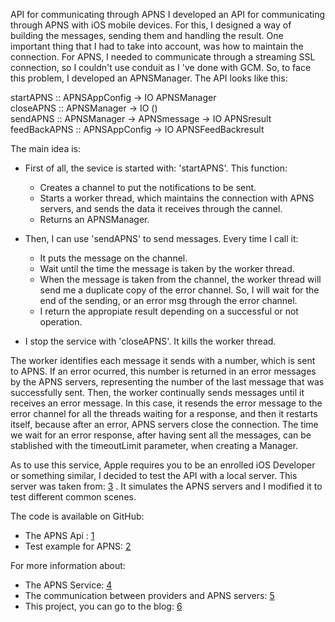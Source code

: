 API for communicating through APNS
I developed an API for communicating through APNS with iOS mobile devices.
For this, I designed a way of building the messages, sending them and handling the result. 
One important thing that I had to take into account, was how to maintain the connection. For APNS, I needed to communicate through a streaming SSL connection, so I couldn't use conduit as I 've done with GCM. So, to face this problem, I developed an APNSManager.
The API looks like this:

 startAPNS     :: APNSAppConfig -> IO APNSManager  
 closeAPNS     :: APNSManager   -> IO ()  
 sendAPNS      :: APNSManager   -> APNSmessage -> IO APNSresult  
 feedBackAPNS  :: APNSAppConfig -> IO APNSFeedBackresult  

The main idea is:

- First of all, the sevice is started with: 'startAPNS'.
  This function:
    * Creates a channel to put the notifications to be sent.
    * Starts a worker thread, which maintains the connection with APNS servers, and sends the data it receives through the cannel.
    * Returns an APNSManager.

- Then, I can use 'sendAPNS' to send messages. Every time I call it:
    * It puts the message on the channel.
    * Wait until the time the message is taken by the worker thread.
    * When the message is taken from the channel, the worker thread will send me a duplicate copy of the error channel. So, I will wait for the end of the sending, or an error msg through the error channel.
    * I return the appropiate result depending on a successful or not operation.

- I stop the service with 'closeAPNS'. It kills the worker thread.

The worker identifies each message it sends with a number, which is sent to APNS. If an error ocurred, this number is returned in an error messages by the APNS servers, representing the number of the last message that was successfully sent.
Then, the worker continually sends messages until it receives an error message. In this case, it resends the error message to the error channel for all the threads waiting for a response, and then it restarts itself, because after an error, APNS servers close the connection.
The time we wait for an error response, after having sent all the messages, can be stablished with the timeoutLimit parameter, when creating a Manager.

As to use this service, Apple requires you to be an enrolled iOS Developer or something similar, I decided to test the API with a local server. This server was taken from: [3](http://bravenewmethod.wordpress.com/2013/04/20/test-server-for-apple-push-notification-and-feedback-integration/) . It simulates the APNS servers and I modified it to test different common scenes.

The code is available on GitHub:
 - The APNS Api : [1](https://github.com/MarcosPividori/GSoC-Communicating-with-mobile-devices/tree/master/push-notify/Network/PushNotify/Apns)
 - Test example for APNS: [2](https://github.com/MarcosPividori/GSoC-Communicating-with-mobile-devices/tree/master/push-notify/test/testAPNS)

For more information about:
 - The APNS Service: [4](http://developer.apple.com/library/ios/#documentation/NetworkingInternet/Conceptual/RemoteNotificationsPG/Chapters/ApplePushService.html#//apple_ref/doc/uid/TP40008194-CH100-SW9)
 - The communication between providers and APNS servers:  [5](http://developer.apple.com/library/ios/#documentation/NetworkingInternet/Conceptual/RemoteNotificationsPG/Chapters/CommunicatingWIthAPS.html#//apple_ref/doc/uid/TP40008194-CH101-SW1)
 - This project, you can go to the blog: [6](http://gsoc2013cwithmobiledevices.blogspot.com.ar/)
